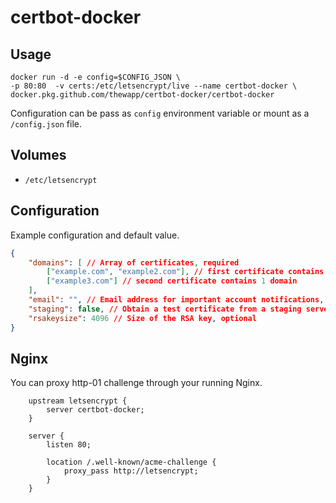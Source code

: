 # certbot-docker

## Usage

```
docker run -d -e config=$CONFIG_JSON \
-p 80:80  -v certs:/etc/letsencrypt/live --name certbot-docker \
docker.pkg.github.com/thewapp/certbot-docker/certbot-docker
```

Configuration can be pass as `config` environment variable or mount as a `/config.json` file.

## Volumes

- `/etc/letsencrypt`

## Configuration

Example configuration and default value.

```json
{
    "domains": [ // Array of certificates, required
        ["example.com", "example2.com"], // first certificate contains 2 domains
        ["example3.com"] // second certificate contains 1 domain
    ],
    "email": "", // Email address for important account notifications, optional
    "staging": false, // Obtain a test certificate from a staging server, optional,
    "rsakeysize": 4096 // Size of the RSA key, optional
}
```

## Nginx

You can proxy http-01 challenge through your running Nginx.

```
    upstream letsencrypt {
        server certbot-docker;
    }

    server {
        listen 80;

        location /.well-known/acme-challenge {
            proxy_pass http://letsencrypt;
        }
    }
```
